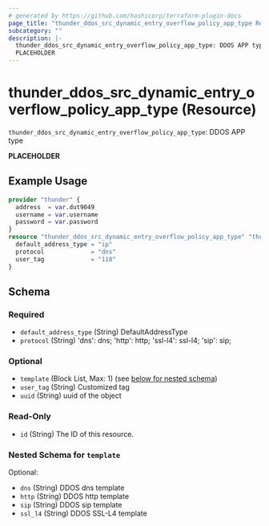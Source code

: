 ```yaml
---
# generated by https://github.com/hashicorp/terraform-plugin-docs
page_title: "thunder_ddos_src_dynamic_entry_overflow_policy_app_type Resource - terraform-provider-thunder"
subcategory: ""
description: |-
  thunder_ddos_src_dynamic_entry_overflow_policy_app_type: DDOS APP type
  PLACEHOLDER
---
```


# thunder_ddos_src_dynamic_entry_overflow_policy_app_type (Resource)

`thunder_ddos_src_dynamic_entry_overflow_policy_app_type`: DDOS APP type

__PLACEHOLDER__

## Example Usage

```terraform
provider "thunder" {
  address  = var.dut9049
  username = var.username
  password = var.password
}
resource "thunder_ddos_src_dynamic_entry_overflow_policy_app_type" "thunder_ddos_src_dynamic_entry_overflow_policy_app_type" {
  default_address_type = "ip"
  protocol             = "dns"
  user_tag             = "118"
}
```

<!-- schema generated by tfplugindocs -->
## Schema

### Required

- `default_address_type` (String) DefaultAddressType
- `protocol` (String) 'dns': dns; 'http': http; 'ssl-l4': ssl-l4; 'sip': sip;

### Optional

- `template` (Block List, Max: 1) (see [below for nested schema](#nestedblock--template))
- `user_tag` (String) Customized tag
- `uuid` (String) uuid of the object

### Read-Only

- `id` (String) The ID of this resource.

<a id="nestedblock--template"></a>
### Nested Schema for `template`

Optional:

- `dns` (String) DDOS dns template
- `http` (String) DDOS http template
- `sip` (String) DDOS sip template
- `ssl_l4` (String) DDOS SSL-L4 template


